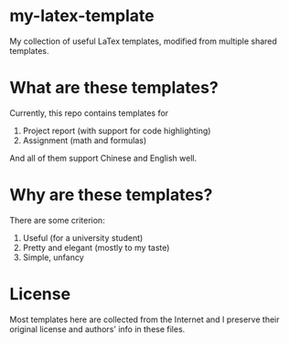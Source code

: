 # my-latex-template
My collection of useful LaTex templates, modified from multiple shared templates. 

# What are these templates?
Currently, this repo contains templates for

1.  Project report (with support for code highlighting)
2.  Assignment (math and formulas)

And all of them support Chinese and English well.

# Why are these templates?
There are some criterion:

1.  Useful (for a university student)
2.  Pretty and elegant (mostly to my taste)
3.  Simple, unfancy

# License
Most templates here are collected from the Internet and I preserve their original license and authors' info in these files.

